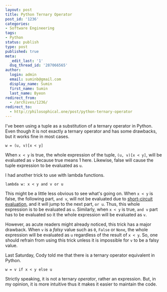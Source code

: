```yaml
---
layout: post
title: Python Ternary Operator
post_id: '1236'
categories:
- Software Engineering
tags:
- Python
status: publish
type: post
published: true
meta:
  _edit_last: '1'
  dsq_thread_id: '287066565'
author:
  login: admin
  email: suminb@gmail.com
  display_name: Sumin
  first_name: Sumin
  last_name: Byeon
redirect_from:
  - /archives/1236/
redirect_to:
  - http://philosophical.one/post/python-ternary-operator
---
```

I've been using a tuple as a substitution of a ternary operator in Python. Even though it is not exactly a ternary operator and has some drawbacks, but it works fine in most cases.

~~~
w = (u, v)[x < y]
~~~

When `x < y` is true, the whole expression of the tuple, `(u, v)[x < y]`, will be evaluated as `v` because true means 1 here. Likewise, false will cause the tuple expression to be evaluated as `u`.

I had another trick to use with lambda functions.

~~~
lambda w: x < y and v or u
~~~

This might be a little less obvious to see what's going on. When `x < y` is false, the following part, `and v`, will not be evaluated due to [short-circuit evaluation](http://en.wikipedia.org/wiki/Short-circuit_evaluation), and it will jump to the next part, `or u`. Thus, this whole expression is to be evaluated as `u`. Similarly, when `x < y` is true, `and v` part has to be evaluated so it the whole expression will be evaluated as `v`. 

However, as acute readers might already noticed, this trick has a major drawback. When `v` is a *falsy* value such as `0`, `False` or `None`, the whole expression will be evaluated as `u` regardless of the result of `x < y`. So, one should refrain from using this trick unless it is impossible for `v` to be a falsy value.

Last Saturday, Cody told me that there is a ternary operator equivalent in Python.

~~~
w = v if x < y else u
~~~

Strictly speaking, it is not a ternary *operator*, rather an expression. But, in my opinion, it is more intuitive thus it makes it easier to maintain the code.

